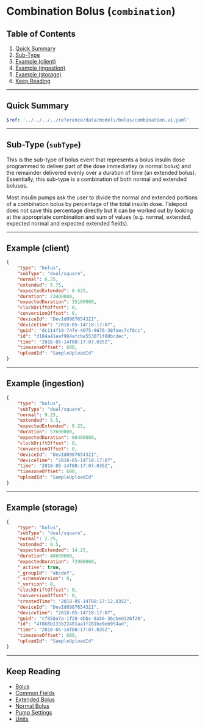 # Combination Bolus (`combination`)

## Table of Contents

1. [Quick Summary](#quick-summary)
2. [Sub-Type](#subtype-subtype)
3. [Example (client)](#example-client)
4. [Example (ingestion)](#example-ingestion)
5. [Example (storage)](#example-storage)
6. [Keep Reading](#keep-reading)

---

## Quick Summary

```yaml json_schema
$ref: '../../../../reference/data/models/bolus/combination.v1.yaml'
```

---

## Sub-Type (`subType`)

This is the sub-type of bolus event that represents a bolus insulin dose programmed to deliver part of the dose immediatley (a normal bolus) and the remainder delivered evenly over a duration of time (an extended bolus). Essentially, this sub-type is a combination of both normal and extended boluses.

Most insulin pumps ask the user to divide the normal and extended portions of a combination bolus by percentage of the total insulin dose. Tidepool does not save this percentage directly but it can be worked out by looking at the appropriate combination and sum of values (e.g. normal, extended, expected normal and expected extended fields).

---

## Example (client)

```json
{
    "type": "bolus",
    "subType": "dual/square",
    "normal": 6.25,
    "extended": 5.75,
    "expectedExtended": 8.625,
    "duration": 23400000,
    "expectedDuration": 35100000,
    "clockDriftOffset": 0,
    "conversionOffset": 0,
    "deviceId": "DevId0987654321",
    "deviceTime": "2018-05-14T18:17:07",
    "guid": "dc114f19-74fe-4075-9676-38faec7cf0cc",
    "id": "d184a41eaf984afcbe553071f80bcdec",
    "time": "2018-05-14T08:17:07.035Z",
    "timezoneOffset": 600,
    "uploadId": "SampleUploadId"
}
```

---

## Example (ingestion)

```json
{
    "type": "bolus",
    "subType": "dual/square",
    "normal": 9.25,
    "extended": 5.5,
    "expectedExtended": 8.25,
    "duration": 57600000,
    "expectedDuration": 86400000,
    "clockDriftOffset": 0,
    "conversionOffset": 0,
    "deviceId": "DevId0987654321",
    "deviceTime": "2018-05-14T18:17:07",
    "time": "2018-05-14T08:17:07.035Z",
    "timezoneOffset": 600,
    "uploadId": "SampleUploadId"
}
```

---

## Example (storage)

```json
{
    "type": "bolus",
    "subType": "dual/square",
    "normal": 2.25,
    "extended": 9.5,
    "expectedExtended": 14.25,
    "duration": 48600000,
    "expectedDuration": 72900000,
    "_active": true,
    "_groupId": "abcdef",
    "_schemaVersion": 0,
    "_version": 0,
    "clockDriftOffset": 0,
    "conversionOffset": 0,
    "createdTime": "2018-05-14T08:17:12.035Z",
    "deviceId": "DevId0987654321",
    "deviceTime": "2018-05-14T18:17:07",
    "guid": "cf850a7a-1f28-4bbc-8a56-36cbe0326f20",
    "id": "4f8b8b133b22401aa1f281be9eb954ad",
    "time": "2018-05-14T08:17:07.035Z",
    "timezoneOffset": 600,
    "uploadId": "SampleUploadId"
}
```

---

## Keep Reading

* [Bolus](./device-data/data-types/bolus.md)
* [Common Fields](./device-data/common-fields.md)
* [Extended Bolus](./device-data/data-types/bolus/extended.md)
* [Normal Bolus](./device-data/data-types/bolus/normal.md)
* [Pump Settings](./device-data/data-types/pump-settings.md)
* [Units](./device-data/units.md)
